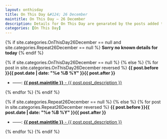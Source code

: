 ```yaml
---
layout: onthisday
title: On This Day &#124; 26 December
maintitle: On This Day — 26 December
description: Details for On This Day are genarated by the posts added to the website so the content is subject to changes/updates over time.
categories: [On This Day]
---
```


{% if site.categories.OnThisDay26December == null and site.categories.Repeat26December == null %}
<strong>Sorry no known details for today</strong>
{% endif %}

{% if site.categories.OnThisDay26December == null %}
{% else %}
{% for post in site.categories.OnThisDay26December reversed %}
<strong>{{ post.before }}{{ post.date | date: "%e %B %Y" }}{{ post.after }}</strong>
<ul>
<li> ——: <a href="{{ post.url }}"><strong>{{ post.maintitle }}</strong> - {{ post.post_description }}</a></li>
</ul>
{% endfor %}
{% endif %}

{% if site.categories.Repeat26December == null %}
{% else %}
{% for post in site.categories.Repeat26December reversed %}
<strong>{{ post.before }}{{ post.date | date: "%e %B %Y" }}{{ post.after }}</strong>
<ul>
<li> ——: <a href="{{ post.url }}"><strong>{{ post.maintitle }}</strong> - {{ post.post_description }}</a></li>
</ul>
{% endfor %}
{% endif %}
